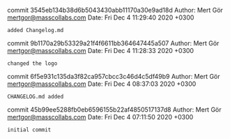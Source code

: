commit 3545eb134b38d6b5043430abb11170a30e9ad18d
Author: Mert Gör <mertgor@masscollabs.com>
Date:   Fri Dec 4 11:29:40 2020 +0300

    added Changelog.md

commit 9b1170a29b53329a21f4f6611bb364647445a507
Author: Mert Gör <mertgor@masscollabs.com>
Date:   Fri Dec 4 11:28:33 2020 +0300

    changed the logo

commit 6f5e931c135da3f82ca957cbcc3c46d4c5df49b9
Author: Mert Gör <mertgor@masscollabs.com>
Date:   Fri Dec 4 08:37:03 2020 +0300

    CHANGELOG.md added

commit 45b99ee5288fb0eb6596155b22af4850517137d8
Author: Mert Gör <mertgor@masscollabs.com>
Date:   Fri Dec 4 07:11:50 2020 +0300

    initial commit
